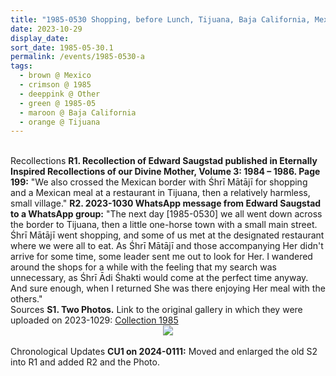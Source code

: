```yaml
---
title: "1985-0530 Shopping, before Lunch, Tijuana, Baja California, Mexico"
date: 2023-10-29
display_date: 
sort_date: 1985-05-30.1
permalink: /events/1985-0530-a
tags:
  - brown @ Mexico
  - crimson @ 1985
  - deeppink @ Other
  - green @ 1985-05
  - maroon @ Baja California
  - orange @ Tijuana
---
```


<br>

<wave-list>
  <list-title color="DarkSeaGreen" width="65"> Recollections</list-title>
  <list-item color="BlanchedAlmond"  width="280"><b>R1. Recollection of Edward Saugstad published in Eternally Inspired Recollections of our Divine Mother, Volume 3: 1984 &#8211; 1986. Page 199:</b> "We also crossed the Mexican border with Śhrī Mātājī for shopping and a Mexican meal at a restaurant in Tijuana, then a relatively harmless, small village."</list-item>
  <list-item color="Lavender"  width="280"><b>R2. 2023-1030 WhatsApp message from Edward Saugstad to a WhatsApp group:</b> "The next day [1985-0530] we all went down across the border to Tijuana, then a little one-horse town with a small main street. Śhrī Mātājī went shopping, and some of us met at the designated restaurant where we were all to eat. As Śhrī Mātājī and those accompanying Her didn't arrive for some time, some leader sent me out to look for Her. I wandered around the shops for a while with the feeling that my search was unnecessary, as Śhrī  Ādi Śhakti would come at the perfect time anyway. And sure enough, when I returned She was there enjoying Her meal with the others."</list-item>  
</wave-list>

<br>

<wave-list>
  <list-title color="DarkSeaGreen" width="40">Sources</list-title>
  <list-item color="BlanchedAlmond"  width="280"><b>S1. Two Photos.</b> Link to the original gallery in which they were uploaded on 2023-1029: <a href="https://eternalmoments.smugmug.com/Collections/Anna-Mancini-Collection/1985">Collection 1985</a></list-item>
</wave-list>

<div style="text-align: center"><img src="https://pub-bcc3cbe9b1e94ba1ac28915f7a3900fa.r2.dev/1985-0530_Shopping_before_Lunch_Tijuana_Baja_California_Mexico_01_(from_tif)_(Anna_Mancini_Collection).jpg" /></div>

<br>

<wave-list>
  <list-title color="DarkSeaGreen" width="110">Chronological Updates</list-title>
  <list-item color="BlanchedAlmond"  width="280"><b>CU1 on 2024-0111:</b> Moved and enlarged the old S2 into R1 and added R2 and the Photo.</list-item> 
</wave-list>